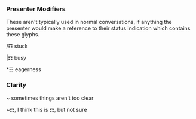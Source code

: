 ### Presenter Modifiers
These aren't typically used in normal conversations, if anything the presenter would make a reference to their status indication which contains these glyphs.

/☶ stuck

|☶ busy

*☶ eagerness

### Clarity
~ sometimes things aren't too clear

~☶, I think this is ☶, but not sure